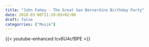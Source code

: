 ```yaml
---
title: "John Fahey - The Great San Bernardino Birthday Party"
date: 2018-03-06T11:29:03+02:00
draft: false
categorries: ["Musik"]
---
```


{{< youtube-enhanced Icv6U4cfBPE >}}
